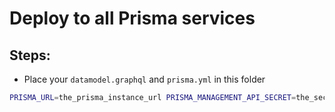 # Deploy to all Prisma services

## Steps:

- Place your `datamodel.graphql` and `prisma.yml` in this folder

```bash
PRISMA_URL=the_prisma_instance_url PRISMA_MANAGEMENT_API_SECRET=the_secret node index.js
```
